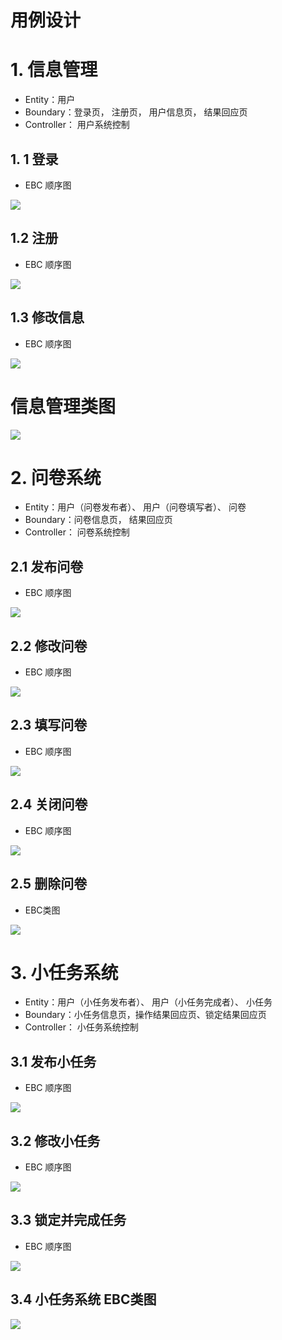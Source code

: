 # 用例设计

# 1. 信息管理

- Entity：用户
- Boundary：登录页， 注册页， 用户信息页， 结果回应页
- Controller： 用户系统控制



## 1. 1 登录

- EBC 顺序图



![](images/用例设计/用户登录.png)



## 1.2 注册

- EBC 顺序图

![](images/用例设计/用户注册.png)





## 1.3 修改信息

- EBC 顺序图

![](images/用例设计/修改信息.png)

# 信息管理类图



![](images/用例设计/用户管理类图.png)





# 2. 问卷系统



- Entity：用户（问卷发布者）、  用户（问卷填写者）、  问卷  
- Boundary：问卷信息页， 结果回应页
- Controller： 问卷系统控制





## 2.1 发布问卷

- EBC 顺序图

![](images/用例设计/创建问卷.png)



## 2.2 修改问卷

- EBC 顺序图

![](images/用例设计/修改问卷.png)



## 2.3 填写问卷

- EBC 顺序图

![](images/用例设计/回答问卷.png)



## 2.4 关闭问卷

- EBC 顺序图

![](images/用例设计/关闭问卷.png)



## 2.5 删除问卷

- EBC类图 

![](images/用例设计/删除问卷.png)



# 3. 小任务系统

- Entity：用户（小任务发布者）、  用户（小任务完成者）、  小任务
- Boundary：小任务信息页，操作结果回应页、锁定结果回应页
- Controller： 小任务系统控制



## 3.1 发布小任务

- EBC 顺序图

![](images/用例设计/小任务创建.png)





## 3.2 修改小任务

- EBC 顺序图

![](images/用例设计/小任务修改.png)





## 3.3 锁定并完成任务

- EBC 顺序图

![](images/用例设计/小任务锁定和完成.png)

##  3.4 小任务系统 EBC类图 



![](images/用例设计/小任务类图.png)







